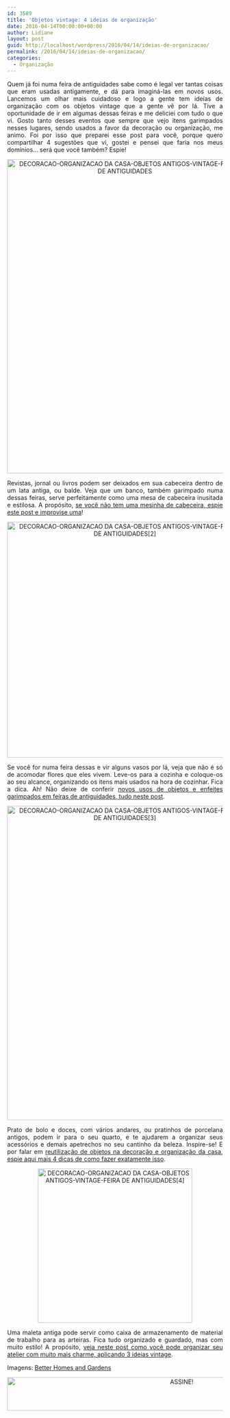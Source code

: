 ```yaml
---
id: 3589
title: 'Objetos vintage: 4 ideias de organização'
date: 2016-04-14T00:00:00+00:00
author: Lidiane
layout: post
guid: http://localhost/wordpress/2016/04/14/ideias-de-organizacao/
permalink: /2016/04/14/ideias-de-organizacao/
categories:
  - Organização
---
```

<p align="justify">
  Quem já foi numa feira de antiguidades sabe como é legal ver tantas coisas que eram usadas antigamente, e dá para imaginá-las em novos usos. Lancemos um olhar mais cuidadoso e logo a gente tem ideias de organização com os objetos vintage que a gente vê por lá. Tive a oportunidade de ir em algumas dessas feiras e me deliciei com tudo o que vi. Gosto tanto desses eventos que sempre que vejo itens garimpados nesses lugares, sendo usados a favor da decoração ou organização, me animo. Foi por isso que preparei esse post para você, porque quero compartilhar 4 sugestões que vi, gostei e pensei que faria nos meus domínios… será que você também? Espie!
</p>

<p align="center">
  <img class="alignnone size-full wp-image-12382" src="http://www.trololodemulher.com.br/blog/wp-content/uploads/2016/04/DECORACAO-ORGANIZACAO-DA-CASA-OBJETOS-ANTIGOS-VINTAGE-FEIRA-DE-ANTIGUIDADES.jpg" alt="DECORACAO-ORGANIZACAO DA CASA-OBJETOS ANTIGOS-VINTAGE-FEIRA DE ANTIGUIDADES" width="550" height="733" />
</p>

<p align="justify">
  Revistas, jornal ou livros podem ser deixados em sua cabeceira dentro de um lata antiga, ou balde. Veja que um banco, também garimpado numa dessas feiras, serve perfeitamente como uma mesa de cabeceira inusitada e estilosa. A propósito, <a href="http://www.trololodemulher.com.br/2013/05/08/moveis-quarto/" target="_blank">se você não tem uma mesinha de cabeceira, espie este post e improvise uma</a>!
</p>

<p align="center">
  <img class="alignnone size-full wp-image-12383" src="http://www.trololodemulher.com.br/blog/wp-content/uploads/2016/04/DECORACAO-ORGANIZACAO-DA-CASA-OBJETOS-ANTIGOS-VINTAGE-FEIRA-DE-ANTIGUIDADES2.jpg" alt="DECORACAO-ORGANIZACAO DA CASA-OBJETOS ANTIGOS-VINTAGE-FEIRA DE ANTIGUIDADES[2]" width="550" height="550" />
</p>

<p align="justify">
  Se você for numa feira dessas e vir alguns vasos por lá, veja que não é só de acomodar flores que eles vivem. Leve-os para a cozinha e coloque-os ao seu alcance, organizando os itens mais usados na hora de cozinhar. Fica a dica. Ah! Não deixe de conferir <a href="http://www.trololodemulher.com.br/2012/08/27/objeto-enfeite-decoracao/" target="_blank">novos usos de objetos e enfeites garimpados em feiras de antiguidades, tudo neste post</a>.
</p>

<p align="center">
  <img class="alignnone size-full wp-image-12386" src="http://www.trololodemulher.com.br/blog/wp-content/uploads/2016/04/DECORACAO-ORGANIZACAO-DA-CASA-OBJETOS-ANTIGOS-VINTAGE-FEIRA-DE-ANTIGUIDADES3.jpg" alt="DECORACAO-ORGANIZACAO DA CASA-OBJETOS ANTIGOS-VINTAGE-FEIRA DE ANTIGUIDADES[3]" width="550" height="733" />
</p>

<p align="justify">
  Prato de bolo e doces, com vários andares, ou pratinhos de porcelana antigos, podem ir para o seu quarto, e te ajudarem a organizar seus acessórios e demais apetrechos no seu cantinho da beleza. Inspire-se! E por falar em <a href="http://www.decoracaodacasa.com/objetos-decoracao-organizacao/" target="_blank">reutilização de objetos na decoração e organização da casa, espie aqui mais 4 dicas de como fazer exatamente isso</a>.
</p>

<p align="center">
  <img class="alignnone size-full wp-image-12387" src="http://www.trololodemulher.com.br/blog/wp-content/uploads/2016/04/DECORACAO-ORGANIZACAO-DA-CASA-OBJETOS-ANTIGOS-VINTAGE-FEIRA-DE-ANTIGUIDADES4.jpg" alt="DECORACAO-ORGANIZACAO DA CASA-OBJETOS ANTIGOS-VINTAGE-FEIRA DE ANTIGUIDADES[4]" width="360" height="360" />
</p>

<p align="justify">
  Uma maleta antiga pode servir como caixa de armazenamento de material de trabalho para as arteiras. Fica tudo organizado e guardado, mas com muito estilo! A propósito, <a href="http://www.trololodemulher.com.br/2011/07/18/ideias-vintage-organizacao/" target="_blank">veja neste post como você pode organizar seu atelier com muito mais charme, aplicando 3 ideias vintage</a>.
</p>

<p align="justify">
  Imagens: <a href="http://www.bhg.com/" target="_blank">Better Homes and Gardens</a>
</p>

<p align="center">
  <a href="http://feedburner.google.com/fb/a/mailverify?uri=blogBichaFemea&loc=en_US" target="_blank"><img class="alignnone size-full wp-image-10439" src="http://www.trololodemulher.com.br/blog/wp-content/uploads/2014/09/ASSINE.png" alt="ASSINE!" width="800" height="78" /></a>
</p>

<p align="justify">
